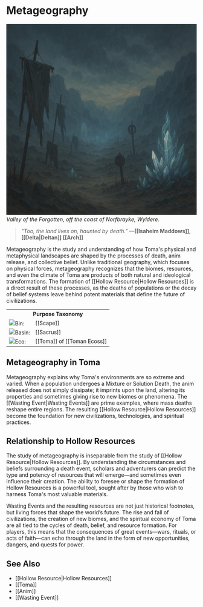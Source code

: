 <!-- wiki-header-section:start -->
# Metageography

<img src="wiki_images/Metageography.png"><i>Valley of the Forgotten, off the coast of Norfbrayke, Wyldere.</i></img>

> _"Too, the land lives on, haunted by death."_
> **—[[Isaheim Maddows]], [[Delta|Deltan]] [[Arch]]**

Metageography is the study and understanding of how Toma's physical and metaphysical landscapes are shaped by the processes of death, anim release, and collective belief. Unlike traditional geography, which focuses on physical forces, metageography recognizes that the biomes, resources, and even the climate of Toma are products of both natural and ideological transformations. The formation of [[Hollow Resource|Hollow Resources]] is a direct result of these processes, as the deaths of populations or the decay of belief systems leave behind potent materials that define the future of civilizations.
<!-- wiki-header-section:end -->

<!-- taxonomy-table-section:start -->
<div class="taxonomy-table">
  <table>
    <tr>
      <th colspan="3">Purpose Taxonomy</th>
    </tr>
    <tr>
      <td class="taxon-label"><img src="svg/bin.svg" class="taxon-icon">Bin:</td>
      <td class="taxon-content" colspan="2">[[Scape]]</td>
    </tr>
    <tr>
      <td class="taxon-label"><img src="svg/basin.svg" class="taxon-icon">Basin:</td>
      <td class="taxon-content" colspan="2">[[Sacrus]]</td>
    </tr>
    <tr>
      <td class="taxon-label"><img src="svg/eco.svg" class="taxon-icon">Eco:</td>
      <td class="taxon-content" colspan="2">[[Toma]] of [[Toman Ecoss]]</td>
    </tr>
  </table>
</div>
<!-- taxonomy-table-section:end -->

## Metageography in Toma

Metageography explains why Toma's environments are so extreme and varied. When a population undergoes a Mixture or Solution Death, the anim released does not simply dissipate; it imprints upon the land, altering its properties and sometimes giving rise to new biomes or phenomena. The [[Wasting Event|Wasting Events]] are prime examples, where mass deaths reshape entire regions. The resulting [[Hollow Resource|Hollow Resources]] become the foundation for new civilizations, technologies, and spiritual practices.


## Relationship to Hollow Resources

The study of metageography is inseparable from the study of [[Hollow Resource|Hollow Resources]]. By understanding the circumstances and beliefs surrounding a death event, scholars and adventurers can predict the type and potency of resources that will emerge—and sometimes even influence their creation. The ability to foresee or shape the formation of Hollow Resources is a powerful tool, sought after by those who wish to harness Toma's most valuable materials.

Wasting Events and the resulting resources are not just historical footnotes, but living forces that shape the world’s future. The rise and fall of civilizations, the creation of new biomes, and the spiritual economy of Toma are all tied to the cycles of death, belief, and resource formation. For players, this means that the consequences of great events—wars, rituals, or acts of faith—can echo through the land in the form of new opportunities, dangers, and quests for power.

## See Also

- [[Hollow Resource|Hollow Resources]]
- [[Toma]]
- [[Anim]]
- [[Wasting Event]]
